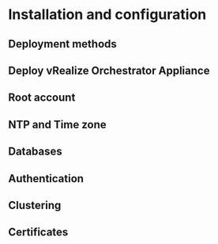 # Installation and configuration

## Deployment methods<a name="deployment-methods"></a>

## Deploy vRealize Orchestrator Appliance<a name="deploy-vrealize-orchestrator-appliance"></a>

## Root account<a name="root-account"></a>

## NTP and Time zone<a name="ntp-and-time-zone"></a>

## Databases<a name="databases"></a>

## Authentication<a name="authentication"></a>

## Clustering<a name="clustering"></a>

## Certificates<a name="certificates"></a>